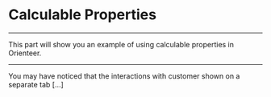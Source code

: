 # Calculable Properties

---
This part will show you an example of using calculable properties in Orienteer.

---

You may have noticed that the interactions with customer shown on a separate tab 
[...]